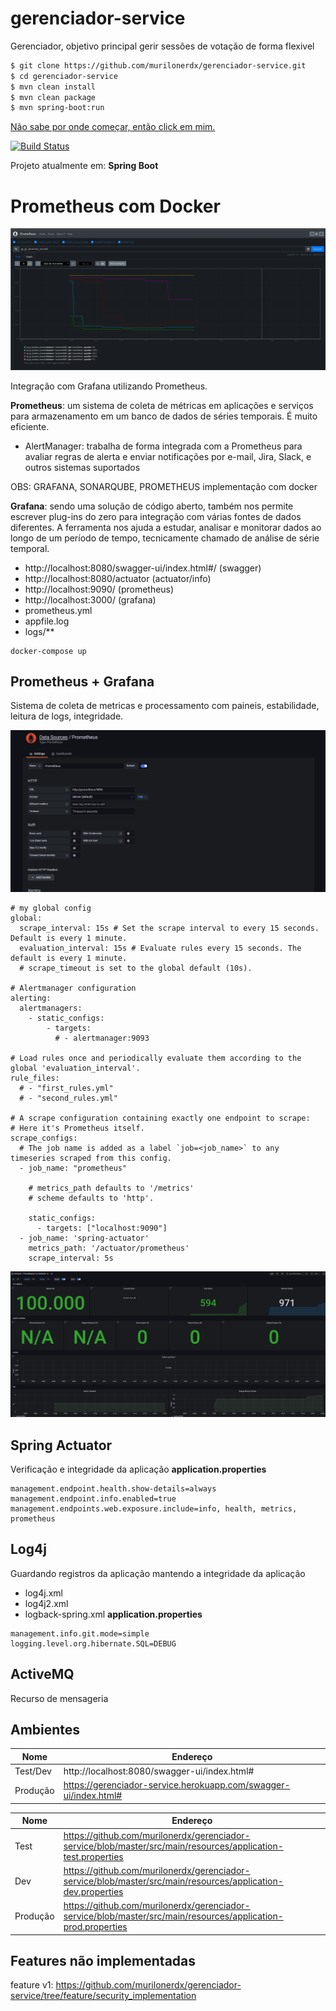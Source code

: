 
# gerenciador-service
Gerenciador, objetivo principal gerir sessões de votação de forma flexivel

```bash
$ git clone https://github.com/murilonerdx/gerenciador-service.git
$ cd gerenciador-service
$ mvn clean install
$ mvn clean package
$ mvn spring-boot:run

```
[Não sabe por onde começar, então click em mim.](HELP.md)

[![Build Status](https://app.travis-ci.com/murilonerdx/gerenciador-service.svg?branch=master)](https://app.travis-ci.com/murilonerdx/gerenciador-service)

Projeto atualmente em: **Spring Boot**

# Prometheus com Docker
<img src=".github/prometheus.png" alt="Prometheus"/>

Integração com Grafana utilizando Prometheus.

**Prometheus**: um sistema de coleta de métricas em aplicações e serviços para armazenamento em um banco de dados de séries temporais. É muito eficiente. 
- AlertManager: trabalha de forma integrada com a Prometheus para avaliar regras de alerta e enviar notificações por e-mail, Jira, Slack, e outros sistemas suportados

OBS: GRAFANA, SONARQUBE, PROMETHEUS implementação com docker

**Grafana**: sendo uma solução de código aberto, também nos permite escrever plug-ins do zero para integração com várias fontes de dados diferentes. A ferramenta nos ajuda a estudar, analisar e monitorar dados ao longo de um período de tempo, tecnicamente chamado de análise de série temporal.
- http://localhost:8080/swagger-ui/index.html#/ (swagger)
- http://localhost:8080/actuator (actuator/info)
- http://localhost:9090/ (prometheus) 
- http://localhost:3000/ (grafana)
- prometheus.yml
- appfile.log
- logs/**

```
docker-compose up
```

## Prometheus + Grafana
Sistema de coleta de metricas e processamento com paineis, estabilidade, leitura de logs, integridade.

<img src=".github/config_grafana_prometheus.png" alt="Prometheus e Grafana config"/>

```
# my global config
global:
  scrape_interval: 15s # Set the scrape interval to every 15 seconds. Default is every 1 minute.
  evaluation_interval: 15s # Evaluate rules every 15 seconds. The default is every 1 minute.
  # scrape_timeout is set to the global default (10s).

# Alertmanager configuration
alerting:
  alertmanagers:
    - static_configs:
        - targets:
          # - alertmanager:9093

# Load rules once and periodically evaluate them according to the global 'evaluation_interval'.
rule_files:
  # - "first_rules.yml"
  # - "second_rules.yml"

# A scrape configuration containing exactly one endpoint to scrape:
# Here it's Prometheus itself.
scrape_configs:
  # The job name is added as a label `job=<job_name>` to any timeseries scraped from this config.
  - job_name: "prometheus"

    # metrics_path defaults to '/metrics'
    # scheme defaults to 'http'.

    static_configs:
      - targets: ["localhost:9090"]
  - job_name: 'spring-actuator'
    metrics_path: '/actuator/prometheus'
    scrape_interval: 5s
```

<img src=".github/grafana_prometheus.png" alt="Prometheus e Grafana Implementação"/>

## Spring Actuator
Verificação e integridade da aplicação
**application.properties**

```
management.endpoint.health.show-details=always
management.endpoint.info.enabled=true
management.endpoints.web.exposure.include=info, health, metrics, prometheus
```

## Log4j
Guardando registros da aplicação mantendo a integridade da aplicação
- log4j.xml
- log4j2.xml
- logback-spring.xml
**application.properties**

```
management.info.git.mode=simple
logging.level.org.hibernate.SQL=DEBUG
```



## ActiveMQ
Recurso de mensageria


## Ambientes

| Nome | Endereço |
| ------ | ------ |
| Test/Dev | http://localhost:8080/swagger-ui/index.html# |
| Produção | https://gerenciador-service.herokuapp.com/swagger-ui/index.html# |


| Nome | Endereço |
| ------ | ------ |
| Test | https://github.com/murilonerdx/gerenciador-service/blob/master/src/main/resources/application-test.properties |
| Dev | https://github.com/murilonerdx/gerenciador-service/blob/master/src/main/resources/application-dev.properties |
| Produção | https://github.com/murilonerdx/gerenciador-service/blob/master/src/main/resources/application-prod.properties |

## Features não implementadas
feature v1: https://github.com/murilonerdx/gerenciador-service/tree/feature/security_implementation




